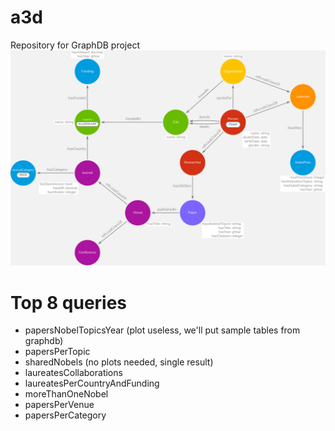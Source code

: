 # a3d
Repository for GraphDB project
![Nobel Ontology](nobelOntology.png)

# Top 8 queries
- papersNobelTopicsYear (plot useless, we'll put sample tables from graphdb)
- papersPerTopic
- sharedNobels (no plots needed, single result)
- laureatesCollaborations
- laureatesPerCountryAndFunding
- moreThanOneNobel
- papersPerVenue
- papersPerCategory
